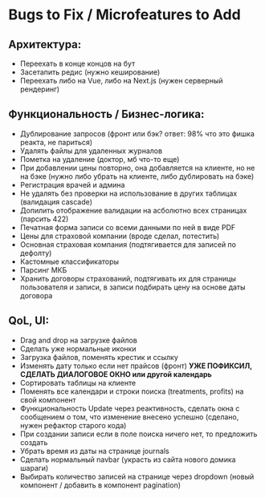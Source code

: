 # Bugs to Fix / Microfeatures to Add

## Архитектура:
- Переехать в конце концов на бут
- Засетапить редис (нужно кеширование)
- Переехать либо на Vue, либо на Next.js (нужен серверный рендеринг)
  
## Функциональность / Бизнес-логика:
- Дублирование запросов (фронт или бэк? ответ: 98% что это фишка реакта, не париться)
- Удалять файлы для удаленных журналов
- Пометка на удаление (доктор, мб что-то еще)
- При добавлении цены повторно, она добавляется на клиенте, но не на бэке (нужно либо убрать на клиенте, либо дублировать на бэке)
- Регистрация врачей и админа
- Не удалять без проверки на использование в других таблицах (валидация cascade)
- Допилить отображение валидации на асболютно всех страницах (парсить 422)
- Печатная форма записи со всеми данными по ней в виде PDF
- Цены для страховой компании (вроде сделал, потестить)
- Основная страховая компания (подтягивается для записей по дефолту)
- Кастомные классификаторы
- Парсинг МКБ
- Хранить договоры страхований, подтягивать их для страницы пользователя и записи, в записи подбирать цену на основе даты договора

## QoL, UI:
- Drag and drop на загрузке файлов
- Сделать уже нормальные иконки
- Загрузка файлов, поменять крестик и ссылку
- Изменять дату только если нет прайсов (фронт) **УЖЕ ПОФИКСИЛ, СДЕЛАТЬ ДИАЛОГОВОЕ ОКНО или другой календарь**
- Сортировать таблицы на клиенте
- Поменять все календари и строки поиска (treatments, profits) на свой компонент
- Функциональность Update через реактивность, сделать окна с сообщением о том, что изменение внесено успешно (сделано, нужен рефактор старого кода)
- При создании записи если в поле поиска ничего нет, то предложить создать
- Убрать время из даты на странице journals
- Сделать нормальный navbar (украсть из сайта нового домика шараги)
- Выбирать количество записей на странице через dropdown (новый компонент / добавить в компонент pagination)

